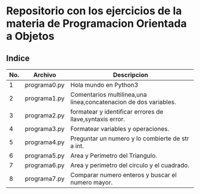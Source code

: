 # Repositorio con los ejercicios de la materia de Programacion Orientada a Objetos 

## Indice

|No.|Archivo|Descripcion|
|--|--|--|
|1|programa0.py|Hola mundo en Python3|
|2|programa1.py|Comentarios multilinea,una linea,concatenacion de dos variables.|
|3|programa2.py|formatear y identificar errores de llave,syntaxis error.|
|4|programa3.py|Formatear variables y operaciones.|
|5|programa4.py|Preguntar un numero y lo combierte de str a int.|
|6|programa5.py|Area y Perimetro del Triangulo.|
|7|programa6.py|Area y perimetro del circulo y el cuadrado.|
|8|programa7.py|Comparar numero enteros y buscar el numero mayor.|